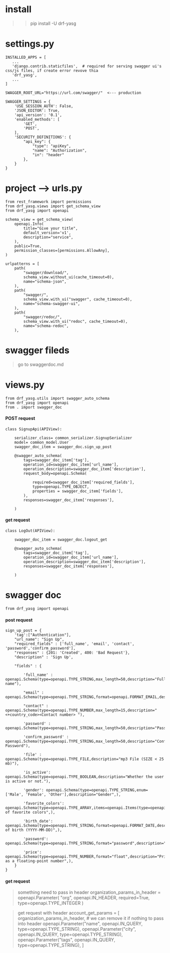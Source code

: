 # install
>> pip install -U drf-yasg

# settings.py

    INSTALLED_APPS = [
       ...
       'django.contrib.staticfiles',  # required for serving swagger ui's css/js files, if create error revove thia
       'drf_yasg',
       ...
    ]

    SWAGGER_ROOT_URL="https://url.com/swagger/"  <--- production

    SWAGGER_SETTINGS = {
        'USE_SESSION_AUTH': False,
        'JSON_EDITOR': True,
        'api_version': '0.1',
        'enabled_methods': [
            'GET',
            'POST',
        ],
        'SECURITY_DEFINITIONS': {
            "api_key": {
                "type": "apiKey",
                "name": "Authorization",
                "in": "header"
            },
        }
    }

# project --> urls.py

    from rest_framework import permissions
    from drf_yasg.views import get_schema_view
    from drf_yasg import openapi

    schema_view = get_schema_view(
        openapi.Info(
            title="Give your title",
            default_version='v1',
            description="service",
        ),
        public=True,
        permission_classes=[permissions.AllowAny],
    )

    urlpatterns = [
        path(
            "swagger/download/",
            schema_view.without_ui(cache_timeout=0),
            name="schema-json",
        ),
        path(
            "swagger/",
            schema_view.with_ui("swagger", cache_timeout=0),
            name="schema-swagger-ui",
        ),
        path(
            "swagger/redoc/",
            schema_view.with_ui("redoc", cache_timeout=0),
            name="schema-redoc",
        ),


# swagger fileds

> go to swaggerdoc.md


# views.py 

    from drf_yasg.utils import swagger_auto_schema
    from drf_yasg import openapi
    from . import swagger_doc


#### POST request
    class SignupApi(APIView):

        serializer_class= common_serializer.SignupSerializer
        model= common_model.User
        swagger_doc_item = swagger_doc.sign_up_post

        @swagger_auto_schema(
            tags=swagger_doc_item['tag'],
            operation_id=swagger_doc_item['url_name'],
            operation_description=swagger_doc_item['description'],
            request_body=openapi.Schema(
                
                required=swagger_doc_item['required_fields'],
                type=openapi.TYPE_OBJECT,
                properties = swagger_doc_item['fields'],
            ),
            responses=swagger_doc_item['responses'],
            
        )

#### get request

    class LogOut(APIView):

        swagger_doc_item = swagger_doc.logout_get

        @swagger_auto_schema(
            tags=swagger_doc_item['tag'],
            operation_id=swagger_doc_item['url_name'],
            operation_description=swagger_doc_item['description'],
            responses=swagger_doc_item['responses'],
            
        )


# swagger doc

    from drf_yasg import openapi


#### post request


    sign_up_post = {
        'tag':["Authentication"],
        "url_name": "Sign Up",
        "required_fields" : ['full_name', 'email', 'contact', 'password','confirm_password'],
        "responses" : {201: 'Created', 400: 'Bad Request'},
        "description" : 'Sign Up',

        "fields" : {

            'full_name' : openapi.Schema(type=openapi.TYPE_STRING,max_length=50,description="Full name"),
            
            "email" : openapi.Schema(type=openapi.TYPE_STRING,format=openapi.FORMAT_EMAIL,description="Email."),

            "contact" : openapi.Schema(type=openapi.TYPE_NUMBER,max_length=15,description="<+country_code><Contact number> "),

            'password' : openapi.Schema(type=openapi.TYPE_STRING,max_length=50,description="Password"),

            'confirm_password' : openapi.Schema(type=openapi.TYPE_STRING,max_length=50,description="Confirm Password"),

            'file' : openapi.Schema(type=openapi.TYPE_FILE,description="mp3 File (SIZE < 25 mb)"),

            'is_active': openapi.Schema(type=openapi.TYPE_BOOLEAN,description="Whether the user is active or not."),

            'gender': openapi.Schema(type=openapi.TYPE_STRING,enum=['Male', 'Female', 'Other'],description="Gender",),

            'favorite_colors': openapi.Schema(type=openapi.TYPE_ARRAY,items=openapi.Items(type=openapi.TYPE_STRING),description="List of favorite colors",),

            'birth_date': openapi.Schema(type=openapi.TYPE_STRING,format=openapi.FORMAT_DATE,description="Date of birth (YYYY-MM-DD)",),

            'password': openapi.Schema(type=openapi.TYPE_STRING,format="password",description="Password",),

            'price': openapi.Schema(type=openapi.TYPE_NUMBER,format="float",description="Price as a floating-point number",),
        }
    }

#### get request

> something need to pass in header
    organization_params_in_header = openapi.Parameter(
        "org", openapi.IN_HEADER, required=True, type=openapi.TYPE_INTEGER
    )
        
> get request with header
    account_get_params = [
        organization_params_in_header, # we can remove it if nothing to pass into header
        openapi.Parameter("name", openapi.IN_QUERY, type=openapi.TYPE_STRING),
        openapi.Parameter("city", openapi.IN_QUERY, type=openapi.TYPE_STRING),
        openapi.Parameter("tags", openapi.IN_QUERY, type=openapi.TYPE_STRING),
    ]